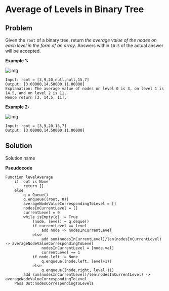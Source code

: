 # Average of Levels in Binary Tree

## Problem

Given the `root` of a binary tree, return *the average value of the nodes on each level in the form of an array*. Answers within `10-5` of the actual answer will be accepted.

**Example 1:**

![img](https://assets.leetcode.com/uploads/2021/03/09/avg1-tree.jpg)

```
Input: root = [3,9,20,null,null,15,7]
Output: [3.00000,14.50000,11.00000]
Explanation: The average value of nodes on level 0 is 3, on level 1 is 14.5, and on level 2 is 11.
Hence return [3, 14.5, 11].
```

**Example 2:**

![img](https://assets.leetcode.com/uploads/2021/03/09/avg2-tree.jpg)

```
Input: root = [3,9,20,15,7]
Output: [3.00000,14.50000,11.00000]
```

 

## Solution 

Solution name

**Pseudocode**

```pseudocode
Function levelAverage
	if root is None
		return []
	else
		q = Queue()
		q.enqueue((root, 0))
		averageNodeValueCorrespondingToLevel = []
		nodesInCurrentLevel = []
		currentLevel = 0
		while isEmpty(q) != True
			(node, level) = q.deque()
            if currentLevel == level
            	add node -> nodesInCurrentLevel
            else
            	add sum(nodesInCurrentLevel)/len(nodesInCurrentLevel) -> averageNodeValueCorrespondingToLevel
            	nodesInCurrentLevel = [node.val]
            	currentLevel += 1
            if node.left != None
            	q.enqueue((node.left, level+1))
            else
	            q.enqueue((node.right, level+1))
        add sum(nodesInCurrentLevel)/len(nodesInCurrentLevel) -> averageNodeValueCorrespondingToLevel
	Pass Out:nodesCorrespondingToLevels
```

